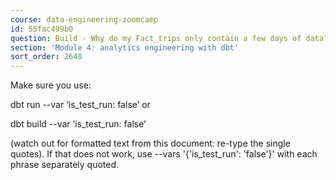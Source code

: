 ```yaml
---
course: data-engineering-zoomcamp
id: 55fac499b0
question: Build - Why do my Fact_trips only contain a few days of data?
section: 'Module 4: analytics engineering with dbt'
sort_order: 2640
---
```


Make sure you use:

dbt run --var ‘is_test_run: false’ or

dbt build --var ‘is_test_run: false’

(watch out for formatted text from this document: re-type the single quotes). If that does not work, use --vars '{'is_test_run': 'false'}' with each phrase separately quoted.

